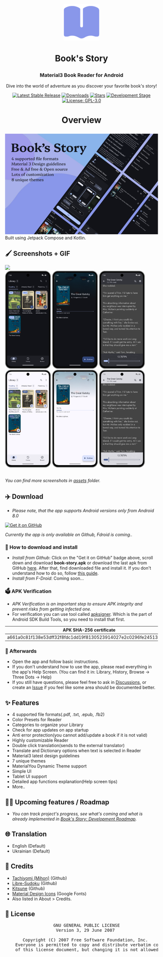 <div align="center">

  <img src="https://github.com/Acclorite/book-story/blob/master/assets/readme/app_icon.png" width="120" />
</div>

# <p align="center">Book's Story</p>
### <p align="center">Material3 Book Reader for Android</p>
<p align="center">Dive into the world of adventure as you discover your favorite book's story!</p>

<div align="center">

  <a href="">[![Latest Stable Release](https://img.shields.io/github/release/Acclorite/book-story.svg?labelColor=27303D&color=3f719b&label=Release&logo=GitHub)](https://github.com/Acclorite/book-story/releases)</a>
  <a href="">[![Downloads](https://img.shields.io/github/downloads/Acclorite/book-story/total?color=3f8f9b&labelColor=27303D&label=Downloads&logo=GitHub)]()</a>
  <a href="">[![Stars](https://img.shields.io/github/stars/Acclorite/book-story?style=flat&logo=data%3Aimage%2Fsvg%2Bxml%3Bbase64%2CPD94bWwgdmVyc2lvbj0iMS4wIiBlbmNvZGluZz0idXRmLTgiPz4KPHN2ZyBoZWlnaHQ9IjI0IiB2aWV3Qm94PSIwIC05NjAgOTYwIDk2MCIgd2lkdGg9IjI0IiB4bWxucz0iaHR0cDovL3d3dy53My5vcmcvMjAwMC9zdmciPgogIDxwYXRoIGQ9Im0zNTQtMjQ3IDEyNi03NiAxMjYgNzctMzMtMTQ0IDExMS05Ni0xNDYtMTMtNTgtMTM2LTU4IDEzNS0xNDYgMTMgMTExIDk3LTMzIDE0M1pNMjMzLTgwbDY1LTI4MUw4MC01NTBsMjg4LTI1IDExMi0yNjUgMTEyIDI2NSAyODggMjUtMjE4IDE4OSA2NSAyODEtMjQ3LTE0OUwyMzMtODBabTI0Ny0zNTBaIiBzdHlsZT0iZmlsbDogcmdiKDI0NSwgMjI3LCA2Nik7Ii8%2BCjwvc3ZnPg%3D%3D&color=%23f8e444&labelColor=27303D&label=Stars)](https://github.com/Acclorite/book-story/stargazers)</a>
  <a href="">[![Development Stage](https://img.shields.io/badge/Active-9b3f90?label=Development%20stage&labelColor=27303D)](https://github.com/Acclorite/book-story/commits/)</a>
  <a href="">[![License: GPL-3.0](https://img.shields.io/github/license/Acclorite/book-story?label=License&labelColor=27303D&color=3f9b75)](/LICENSE)</a>
</div>

# <p align="center">Overview</p>

<img src="https://github.com/Acclorite/book-story/blob/master/assets/readme/github_overview.png">
Built using Jetpack Compose and Kotlin.

## 🖌️ Screenshots + GIF

<img src="https://github.com/Acclorite/book-story/blob/master/assets/readme/book's-story.gif" width="35%">
<div>
  <img src="https://github.com/Acclorite/book-story/blob/master/assets/Library Dark + Frame.png" width="30%" />
  <img src="https://github.com/Acclorite/book-story/blob/master/assets/Book-Info Dark + Frame.png" width="30%" />
  <img src="https://github.com/Acclorite/book-story/blob/master/assets/Reader Dark + Frame.png" width="30%" />
  <img src="https://github.com/Acclorite/book-story/blob/master/assets/Library Light + Frame.png" width="30%" />
  <img src="https://github.com/Acclorite/book-story/blob/master/assets/Book-Info Light + Frame.png" width="30%" />
  <img src="https://github.com/Acclorite/book-story/blob/master/assets/Reader Light + Frame.png" width="30%" />
</div>
</br>

_You can find more screenshots in [assets](https://github.com/Acclorite/book-story/tree/master/assets) folder._

## ✈️ Download
 - _Please note, that the app supports Android versions only from Android 8.0_

<div align="left">

  [<img src="https://raw.githubusercontent.com/ismartcoding/plain-app/main/assets/get-it-on-github.png" alt='Get it on GitHub' height="80">](https://github.com/Acclorite/book-story/releases/latest)
</div>

_Currently the app is only available on Github, Fdroid is coming.._

### 📲 How to download and install
 - _Install from Github_: Click on the "Get it on GitHub" badge above, scroll down and download **book-story.apk** or download the last apk from GitHub [here](https://github.com/Acclorite/book-story/releases/latest/download/book-story.apk). After that, find downloaded file and install it. If you don't understand how to do so, follow [this guide](https://www.lifewire.com/install-apk-on-android-4177185).
 - _Install from F-Droid_: Coming soon...

### 🗳️ APK Verification 
 - _APK Verification is an important step to ensure APK integrity and prevent risks from getting infected one._
 - For verification you can use tool called [apksigner](https://developer.android.com/tools/apksigner). Which is the part of Android SDK Build Tools, so you need to install that first.

|                       APK SHA-256 certificate                     |
|-------------------------------------------------------------------|
| a661a0c81f138e53dff32f8fdc1dd19f8130523914027e2c0296fe245131a7d4  |

### 🧭 Afterwards
 - Open the app and follow basic instructions.
 - If you don't understand how to use the app, please read everything in the app's Help Screen. (You can find it in: Library, History, Browse → Three Dots → Help)
 - If you still have questions, please feel free to ask in [Discussions](https://github.com/Acclorite/book-story/discussions/categories/q-a), or create an [Issue](https://github.com/Acclorite/book-story/issues) if you feel like some area should be documented better.


## ✨ Features
- 4 supported file formats(.pdf, .txt, .epub, .fb2)
- Color Presets for Reader
- Categories to organize your Library
- Check for app updates on app startup
- Anti error protection(you cannot add/update a book if it is not valid)
- Highly customizable Reader
- Double click translation(sends to the external translator)
- Translate and Dictionary options when text is selected in Reader
- Material3 latest design guidelines
- 7 unique themes
- MaterialYou Dynamic Theme support
- Simple UI
- Tablet UI support
- Detailed app functions explanation(Help screen tips)
- More..

## 😵‍💫 Upcoming features / Roadmap
 - _You can track project's progress, see what's coming and what is already implemented in [Book's Story: Development Roadmap](https://github.com/users/Acclorite/projects/1)._

## 🌐 Translation
- English (Default)
- Ukrainian (Default)

## 🤗 Credits
- [Tachiyomi (Mihon)](https://github.com/mihonapp/mihon) (Github)
- [Libre-Sudoku](https://github.com/kaajjo/Libre-Sudoku) (Github)
- [Kitsune](https://github.com/Drumber/Kitsune) (Github)
- [Material Design Icons](https://fonts.google.com/icons) (Google Fonts)
- Also listed in About > Credits.

## 🧾 License
<div align="center">
  <pre>
    GNU GENERAL PUBLIC LICENSE
    Version 3, 29 June 2007 </br>
    Copyright (C) 2007 Free Software Foundation, Inc. <https://fsf.org/>
    Everyone is permitted to copy and distribute verbatim copies
    of this license document, but changing it is not allowed.
  </pre>
</div>
